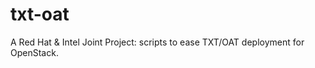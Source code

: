 txt-oat
=======

A Red Hat &amp; Intel Joint Project: scripts to ease TXT/OAT deployment for OpenStack.
